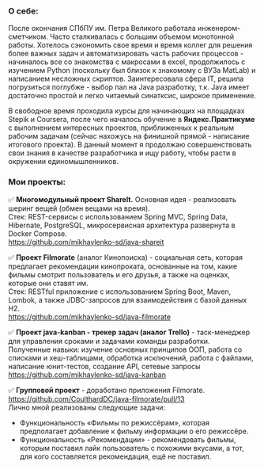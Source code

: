 ### О себе:

После окончания СПбПУ им. Петра Великого работала инженером-сметчиком. Часто сталкивалась с большим объемом монотонной работы. Хотелось сэкономить свое время и время коллег для решения более важных задач и автоматизировать часть рабочих процессов - начиналось все со знакомства с макросами в excel, продолжилось с изучением Python (поскольку был близок к знакомому с ВУЗа MatLab) и написанием несложных скриптов. Заинтересовала сфера IT, решила погрузиться поглубже - выбор пал на Java разработку, т.к. Java имеет достаточно простой и легко читаемый синатксис, широкое применение. 

В свободное время проходила курсы для начинающих на площадках Stepik и Coursera, после чего началось обучение в **Яндекс.Практикуме** с выполнением интересных проектов, приближенных к реальным рабочим задачам (сейчас нахожусь на финишной прямой - написание итогового проекта). В данный момент я продолжаю совершенствовать свои знания в качестве разработчика и ищу работу, чтобы расти в окружении единомышленников.

### Мои проекты:

:white_check_mark: **Многомодульный проект ShareIt.** Основная идея - реализовать шеринг вещей (обмен вещами на время).<br/>
Стек: REST-сервисы с использованием Spring MVC, Spring Data, Hibernate, PostgreSQL, микросервисная архитектура развернута в Docker Compose.<br/>
https://github.com/mikhaylenko-sd/java-shareit

:white_check_mark: **Проект Filmorate** (аналог Кинопоиска) - социальная сеть, которая предлагает рекомендации кинопроката, основанные на том, какие фильмы смотрит пользователь и его друзья, а также на оценках, которые они ставят им.<br/>
Стек: RESTful приложение с использованием Spring Boot, Maven, Lombok, а также JDBC-запросов для взаимодействия с базой данных H2.<br/>
https://github.com/mikhaylenko-sd/java-filmorate

:white_check_mark: **Проект java-kanban - трекер задач (аналог Trello)** - таск-менеджер для управления сроками и задачами команды разработки.<br/>
Полученные навыки: изучение основных принципов ООП, работа со списками и хеш-таблицами, обработка исключений, работа с файлами, написание юнит-тестов, создание API, сетевые запросы<br/>
https://github.com/mikhaylenko-sd/java-kanban

:white_check_mark: **Групповой проект** - доработано приложения Filmorate.<br/>
https://github.com/CoulthardDC/java-filmorate/pull/13 <br/>
Лично мной реализованы следующие задачи:
- Функциональность «Фильмы по режиссёрам», которая предполагает добавление к фильму информации о его режиссёре.
- Функциональность «Рекомендации» - рекомендовать фильмы, которым поставил лайк пользователь с похожими вкусами, а тот, для кого составляется рекомендация, ещё не поставил.

